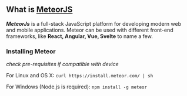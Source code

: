 ## What is [MeteorJS](https://guide.meteor.com/)


***MeteorJs*** is a full-stack JavaScript platform for developing modern web and mobile applications. Meteor can be used with different front-end frameworks, like **React, Angular, Vue, Svelte** to name a few.

### Installing Meteor

*check pre-requisites if compatible with device*

For Linux and OS X:
`curl https://install.meteor.com/ | sh`

For Windows (Node.js is required):
`npm install -g meteor`
